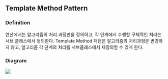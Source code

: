 ## Template Method Pattern
### Definition
연산에서는 알고리즘의 처리 과정만을 정의하고, 각 단계에서 수행할 구체적인 처리는 서브 클래스에서 정의한다. Template Method 패턴은 알고리즘의 처리과정은 변경하지 않고, 알고리즘 각 단계의 처리를 서브클래스에서 재정의할 수 있게 한다.

### Diagram
<img src="https://www.cs.unc.edu/~stotts/GOF/hires/Pictures/tmethod.gif"/>